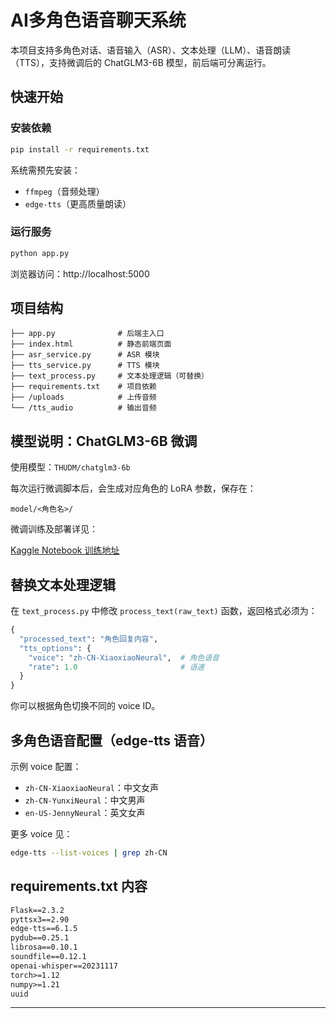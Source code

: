 # AI多角色语音聊天系统

本项目支持多角色对话、语音输入（ASR）、文本处理（LLM）、语音朗读（TTS），支持微调后的 ChatGLM3-6B 模型，前后端可分离运行。

## 快速开始

### 安装依赖

```bash
pip install -r requirements.txt
```

系统需预先安装：
- `ffmpeg`（音频处理）
- `edge-tts`（更高质量朗读）

### 运行服务

```bash
python app.py
```

浏览器访问：http://localhost:5000

## 项目结构

```
├── app.py              # 后端主入口
├── index.html          # 静态前端页面
├── asr_service.py      # ASR 模块
├── tts_service.py      # TTS 模块
├── text_process.py     # 文本处理逻辑（可替换）
├── requirements.txt    # 项目依赖
├── /uploads            # 上传音频
└── /tts_audio          # 输出音频
```

## 模型说明：ChatGLM3-6B 微调

使用模型：`THUDM/chatglm3-6b`

每次运行微调脚本后，会生成对应角色的 LoRA 参数，保存在：

```
model/<角色名>/
```

微调训练及部署详见：

[Kaggle Notebook 训练地址](https://www.kaggle.com/code/firstsnowafterwind/aichat-finetune)

## 替换文本处理逻辑

在 `text_process.py` 中修改 `process_text(raw_text)` 函数，返回格式必须为：

```python
{
  "processed_text": "角色回复内容",
  "tts_options": {
    "voice": "zh-CN-XiaoxiaoNeural",  # 角色语音
    "rate": 1.0                       # 语速
  }
}
```

你可以根据角色切换不同的 voice ID。

## 多角色语音配置（edge-tts 语音）

示例 voice 配置：
- `zh-CN-XiaoxiaoNeural`：中文女声
- `zh-CN-YunxiNeural`：中文男声
- `en-US-JennyNeural`：英文女声

更多 voice 见：
```bash
edge-tts --list-voices | grep zh-CN
```

## requirements.txt 内容

```txt
Flask==2.3.2
pyttsx3==2.90
edge-tts==6.1.5
pydub==0.25.1
librosa==0.10.1
soundfile==0.12.1
openai-whisper==20231117
torch>=1.12
numpy>=1.21
uuid
```

---
